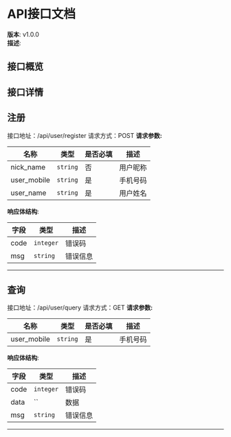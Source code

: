 # API接口文档

**版本**: v1.0.0  
**描述**: 

## 接口概览

## 接口详情
## 注册


接口地址：/api/user/register
请求方式：POST
**请求参数:**

| 名称 | 类型 | 是否必填 | 描述 |
|------|------|------|------|
| nick_name | `string` | 否 | 用户昵称 |
| user_mobile | `string` | 是 | 手机号码 |
| user_name | `string` | 是 | 用户姓名 |


**响应体结构**:

| 字段 | 类型 | 描述 |
|------|------|------|
| code | `integer` | 错误码 |
| msg | `string` | 错误信息 |


---
## 查询


接口地址：/api/user/query
请求方式：GET
**请求参数:**

| 名称 | 类型 | 是否必填 | 描述 |
|------|------|------|------|
| user_mobile | `string` | 是 | 手机号码 |


**响应体结构**:

| 字段 | 类型 | 描述 |
|------|------|------|
| code | `integer` | 错误码 |
| data | `` | 数据 |
| msg | `string` | 错误信息 |


---
